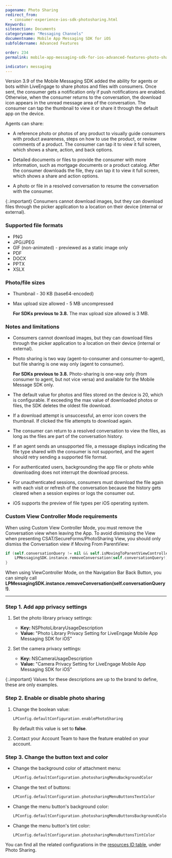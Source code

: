 ```yaml
---
pagename: Photo Sharing
redirect_from:
  - consumer-experience-ios-sdk-photosharing.html
Keywords:
sitesection: Documents
categoryname: "Messaging Channels"
documentname: Mobile App Messaging SDK for iOS
subfoldername: Advanced Features

order: 234
permalink: mobile-app-messaging-sdk-for-ios-advanced-features-photo-sharing.html

indicator: messaging
---
```


Version 3.9 of the Mobile Messaging SDK added the ability for agents or bots within LiveEngage to share photos and files with consumers. Once sent, the consumer gets a notification only if push notifications are enabled. Otherwise, when the consumer returns to the conversation, the download icon appears in the unread message area of the conversation. The consumer can tap the thumbnail to view it or share it through the default app on the device. 

Agents can share:

- A reference photo or photos of any product to visually guide consumers with product awareness, steps on how to use the product, or review comments of a product. The consumer can tap it to view it full screen, which shows a share, action, and back options. 

- Detailed documents or files to provide the consumer with more information, such as mortgage documents or a product catalog.  After the consumer downloads the file, they can tap it to view it full screen, which shows a share and action options. 

- A photo or file in a resolved conversation to resume the conversation with the consumer. 

{:.important}
Consumers cannot download images, but they can download files through the picker application to a location on their device (internal or external). 


### Supported file formats

- PNG
- JPG/JPEG
- GIF (non-animated) - previewed as a static image only
- PDF
- DOCX
- PPTX
- XSLX


### Photo/file sizes

- Thumbnail - 30 KB (base64-encoded)

- Max upload size allowed - 5 MB uncompressed 
   
   **For SDKs previous to 3.8.** The max upload size allowed is 3 MB. 

### Notes and limitations

- Consumers cannot download images, but they can download files through the picker application to a location on their device (internal or external). 

- Photo sharing is two way (agent-to-consumer and consumer-to-agent), but file sharing is one way only (agent to consumer). 

   **For SDKs previous to 3.8.** Photo-sharing is one-way only (from consumer to agent, but not vice versa) and available for the Mobile Message SDK only.

- The default value for photos and files stored on the device is 20, which is configurable.  If exceeding the max value of downloaded photos or files, the  SDK deletes the oldest file download.

- If a download attempt is unsuccessful, an error icon covers the thumbnail.  If clicked the file attempts to download again.

- The consumer can return to a resolved conversation to view the files, as long as the files are part of the conversation history.

- If an agent sends an unsupported file, a message displays indicating the file type shared with the consumer is not supported, and the agent should retry sending a supported file format.

- For authenticated users, backgrounding the app file or photo while downloading does not interrupt the download process. 

- For unauthenticated sessions, consumers must download the file again with each visit or refresh of the conversation because the history gets cleared when a session expires or logs the consumer out. 

- iOS supports the preview of file types per iOS operating system.


### Custom View Controller Mode requirements
When using Custom View Controller Mode, you must remove the Conversation view when leaving the App. To avoid dismissing the View when presenting CSAT/SecureForms/PhotoSharing View, you should only dismiss the Conversation view if Moving From ParentView:

```swift
if (self.conversationQuery != nil && self.isMovingToParentViewController){
    LPMessagingSDK.instance.removeConversation(self.conversationQuery!)
}
```

When using ViewController Mode, on the Navigation Bar Back Button, you can simply call **LPMessagingSDK.instance.removeConversation(self.conversationQuery!)**.

---

### Step 1. Add app privacy settings

1. Set the photo library privacy settings:
   - **Key:** NSPhotoLibraryUsageDescription
   - **Value:** "Photo Library Privacy Setting for LiveEngage Mobile App Messaging SDK for iOS"

2. Set the camera privacy settings:
   - **Key:** NSCameraUsageDescription
   - **Value:** "Camera Privacy Setting for LiveEngage Mobile App Messaging SDK for iOS"

{:.important}
Values for these descriptions are up to the brand to define, these are only examples.

### Step 2. Enable or disable photo sharing

1. Change the boolean value:

   ```swift
   LPConfig.defaultConfiguration.enablePhotoSharing
   ```

   By default this value is set to **false**.

2. Contact your Account Team to have the feature enabled on your account.

### Step 3. Change the button text and color

- Change the background color of attachment menu:

   ```swift
   LPConfig.defaultConfiguration.photosharingMenuBackgroundColor
   ```

- Change the text of buttons:

   ```swift
   LPConfig.defaultConfiguration.photosharingMenuButtonsTextColor
   ```

- Change the menu button's background color:

   ```swift
   LPConfig.defaultConfiguration.photosharingMenuButtonsBackgroundColor
   ```

- Change the menu button's tint color:

   ```swift
   LPConfig.defaultConfiguration.photosharingMenuButtonsTintColor
   ```

You can find all the related configurations in the [resources ID table](consumer-experience-ios-sdk-attributes.html), under Photo Sharing.

